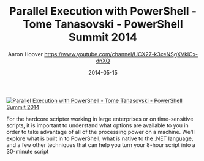 ﻿---
title: Parallel Execution with PowerShell - Tome Tanasovski - PowerShell Summit 2014
date: 2014-05-15
tags: PowerShellOrg, Summit, USA, English, Conference, Powershell Summit 2014
author: Aaron Hoover https://www.youtube.com/channel/UCX27-k3xeNSgXVklCx-dnXQ
---

[![Parallel Execution with PowerShell - Tome Tanasovski - PowerShell Summit 2014](https://i4.ytimg.com/vi/s7CD-hp7Msw/hqdefault.jpg "Parallel Execution with PowerShell - Tome Tanasovski - PowerShell Summit 2014")](https://www.youtube.com/watch?v=s7CD-hp7Msw)

For the hardcore scripter working in large enterprises or on time-sensitive scripts, it is important to understand what options are available to you in order to take advantage of all of the processing  power on a machine.  We'll explore what is built in to PowerShell, what is native to the .NET language, and a few other techniques that can help you turn your 8-hour script into a 30-minute script

